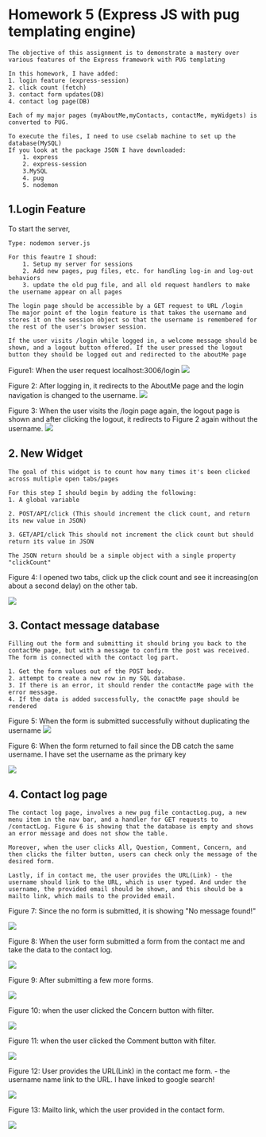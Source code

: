 # Homework 5 (Express JS with pug templating engine)
    The objective of this assignment is to demonstrate a mastery over various features of the Express framework with PUG templating

    In this homework, I have added:
    1. login feature (express-session)
    2. click count (fetch)
    3. contact form updates(DB)
    4. contact log page(DB)

    Each of my major pages (myAboutMe,myContacts, contactMe, myWidgets) is converted to PUG.

    To execute the files, I need to use cselab machine to set up the database(MySQL)
    If you look at the package JSON I have downloaded:
        1. express
        2. express-session
        3.MySQL
        4. pug
        5. nodemon

## 1.Login Feature

   To start the server, 
    
    Type: nodemon server.js 

    For this feautre I shoud:
        1. Setup my server for sessions
        2. Add new pages, pug files, etc. for handling log-in and log-out behaviors
        3. update the old pug file, and all old request handlers to make the username appear on all pages
    
    The login page should be accessible by a GET request to URL /login
    The major point of the login feature is that takes the username and stores it on the session object so that the username is remembered for the rest of the user's browser session.

    If the user visits /login while logged in, a welcome message should be shown, and a logout button offered. If the user pressed the logout button they should be logged out and redirected to the aboutMe page

Figure1: When the user request localhost:3006/login
<img src = "resources/screenshot/login.png">

Figure 2: After logging in, it redirects to the AboutMe page and the login navigation is changed to the username.
<img src = "resources/screenshot/redirect.png">

Figure 3: When the user visits the /login page again, the logout page is shown and after clicking the logout, it redirects to Figure 2 again without the username.
<img src = "resources/screenshot/logout.png">


## 2. New Widget
    The goal of this widget is to count how many times it's been clicked across multiple open tabs/pages

    For this step I should begin by adding the following:
    1. A global variable

    2. POST/API/click (This should increment the click count, and return its new value in JSON)

    3. GET/API/click This should not increment the click count but should return its value in JSON

    The JSON return should be a simple object with a single property "clickCount"

Figure 4: I opened two tabs, click up the click count and see it increasing(on about a second delay) on the other tab.
                                   
<img src = "resources/screenshot/widget.png">

## 3. Contact message database
    Filling out the form and submitting it should bring you back to the contactMe page, but with a message to confirm the post was received. The form is connected with the contact log part.
    
    1. Get the form values out of the POST body.
    2. attempt to create a new row in my SQL database.
    3. If there is an error, it should render the contactMe page with the error message.
    4. If the data is added successfully, the conactMe page should be rendered

Figure 5: When the form is submitted successfully without duplicating the username
<img src = "resources/screenshot/receive.png">

Figure 6: When the form returned to fail since the DB catch the same username. 
I have set the username as the primary key

<img src = "resources/screenshot/fail.png">

## 4. Contact log page
    The contact log page, involves a new pug file contactLog.pug, a new menu item in the nav bar, and a handler for GET requests to /contactLog. Figure 6 is showing that the database is empty and shows an error message and does not show the table.

    Moreover, when the user clicks All, Question, Comment, Concern, and then clicks the filter button, users can check only the message of the desired form.

    Lastly, if in contact me, the user provides the URL(Link) - the username should link to the URL, which is user typed. And under the username, the provided email should be shown, and this should be a mailto link, which mails to the provided email.

Figure 7: Since the no form is submitted, it is showing "No message found!"

<img src = "resources/screenshot/NoMSG.png">


Figure 8: When the user form submitted a form from the contact me and take the data to the contact log.

<img src = "resources/screenshot/8.png">

Figure 9: After submitting a few more forms.

<img src = "resources/screenshot/more.png">

Figure 10: when the user clicked the Concern button with filter.

<img src = "resources/screenshot/concern.png">

Figure 11: when the user clicked the Comment button with filter.

<img src = "resources/screenshot/comment.png">

Figure 12: User provides the URL(Link) in the contact me form. - the username name link to the URL. I have linked to google search!

<img src = "resources/screenshot/link.png">

Figure 13: Mailto link, which the user provided in the contact form.

<img src = "resources/screenshot/mailto.png">
